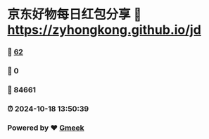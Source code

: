# 京东好物每日红包分享 :link: https://zyhongkong.github.io/jd 
### :page_facing_up: [62](https://zyhongkong.github.io/jd/tag.html) 
### :speech_balloon: 0 
### :hibiscus: 84661 
### :alarm_clock: 2024-10-18 13:50:39 
### Powered by :heart: [Gmeek](https://github.com/Meekdai/Gmeek)
